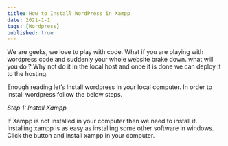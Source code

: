 ```yaml
---
title: How to Install WordPress in Xampp
date: 2021-1-1
tags: [Wordpress]
published: true
---
```


We are geeks, we love to play with code. What if you are playing with wordpress code and suddenly your whole website brake down. what will you do ? Why not do it in the local host and once it is done we can deploy it to the hosting.

Enough reading let’s Install wordpress in your local computer. In order to install wordpress follow the below steps.

_Step 1: Install Xampp_

If Xampp is not installed in your computer then we need to install it. Installing xampp is as easy as installing some other software in windows. Click the button and install xampp in your computer.
